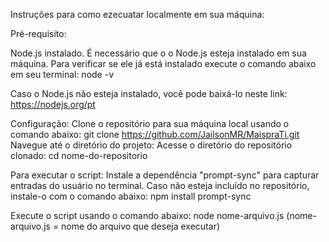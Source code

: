 Instruções para como ezecuatar localmente em sua máquina:

Pré-requisito:

Node.js instalado.
É necessário que o o Node.js esteja instalado em sua máquina. Para verificar se ele já está instalado execute o comando abaixo em seu terminal:
node -v

Caso o Node.js não esteja instalado, você pode baixá-lo neste link: https://nodejs.org/pt

Configuração:
Clone o repositório para sua máquina local usando o comando abaixo:
git clone https://github.com/JailsonMR/MaispraTi.git
Navegue até o diretório do projeto: Acesse o diretório do repositório clonado:
cd nome-do-repositorio

Para executar o script:
Instale a dependência "prompt-sync" para capturar entradas do usuário no terminal. Caso não esteja incluído no repositório, instale-o com o comando abaixo:
npm install prompt-sync

Execute o script usando o comando abaixo:
node nome-arquivo.js  (nome-arquivo.js = nome do arquivo que deseja executar)
